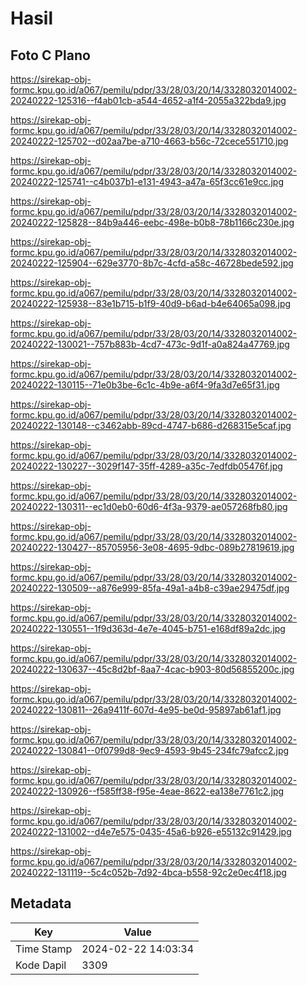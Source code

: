 # Hasil

## Foto C Plano

https://sirekap-obj-formc.kpu.go.id/a067/pemilu/pdpr/33/28/03/20/14/3328032014002-20240222-125316--f4ab01cb-a544-4652-a1f4-2055a322bda9.jpg

https://sirekap-obj-formc.kpu.go.id/a067/pemilu/pdpr/33/28/03/20/14/3328032014002-20240222-125702--d02aa7be-a710-4663-b56c-72cece551710.jpg

https://sirekap-obj-formc.kpu.go.id/a067/pemilu/pdpr/33/28/03/20/14/3328032014002-20240222-125741--c4b037b1-e131-4943-a47a-65f3cc61e9cc.jpg

https://sirekap-obj-formc.kpu.go.id/a067/pemilu/pdpr/33/28/03/20/14/3328032014002-20240222-125828--84b9a446-eebc-498e-b0b8-78b1166c230e.jpg

https://sirekap-obj-formc.kpu.go.id/a067/pemilu/pdpr/33/28/03/20/14/3328032014002-20240222-125904--629e3770-8b7c-4cfd-a58c-46728bede592.jpg

https://sirekap-obj-formc.kpu.go.id/a067/pemilu/pdpr/33/28/03/20/14/3328032014002-20240222-125938--83e1b715-b1f9-40d9-b6ad-b4e64065a098.jpg

https://sirekap-obj-formc.kpu.go.id/a067/pemilu/pdpr/33/28/03/20/14/3328032014002-20240222-130021--757b883b-4cd7-473c-9d1f-a0a824a47769.jpg

https://sirekap-obj-formc.kpu.go.id/a067/pemilu/pdpr/33/28/03/20/14/3328032014002-20240222-130115--71e0b3be-6c1c-4b9e-a6f4-9fa3d7e65f31.jpg

https://sirekap-obj-formc.kpu.go.id/a067/pemilu/pdpr/33/28/03/20/14/3328032014002-20240222-130148--c3462abb-89cd-4747-b686-d268315e5caf.jpg

https://sirekap-obj-formc.kpu.go.id/a067/pemilu/pdpr/33/28/03/20/14/3328032014002-20240222-130227--3029f147-35ff-4289-a35c-7edfdb05476f.jpg

https://sirekap-obj-formc.kpu.go.id/a067/pemilu/pdpr/33/28/03/20/14/3328032014002-20240222-130311--ec1d0eb0-60d6-4f3a-9379-ae057268fb80.jpg

https://sirekap-obj-formc.kpu.go.id/a067/pemilu/pdpr/33/28/03/20/14/3328032014002-20240222-130427--85705956-3e08-4695-9dbc-089b27819619.jpg

https://sirekap-obj-formc.kpu.go.id/a067/pemilu/pdpr/33/28/03/20/14/3328032014002-20240222-130509--a876e999-85fa-49a1-a4b8-c39ae29475df.jpg

https://sirekap-obj-formc.kpu.go.id/a067/pemilu/pdpr/33/28/03/20/14/3328032014002-20240222-130551--1f9d363d-4e7e-4045-b751-e168df89a2dc.jpg

https://sirekap-obj-formc.kpu.go.id/a067/pemilu/pdpr/33/28/03/20/14/3328032014002-20240222-130637--45c8d2bf-8aa7-4cac-b903-80d56855200c.jpg

https://sirekap-obj-formc.kpu.go.id/a067/pemilu/pdpr/33/28/03/20/14/3328032014002-20240222-130811--26a9411f-607d-4e95-be0d-95897ab61af1.jpg

https://sirekap-obj-formc.kpu.go.id/a067/pemilu/pdpr/33/28/03/20/14/3328032014002-20240222-130841--0f0799d8-9ec9-4593-9b45-234fc79afcc2.jpg

https://sirekap-obj-formc.kpu.go.id/a067/pemilu/pdpr/33/28/03/20/14/3328032014002-20240222-130926--f585ff38-f95e-4eae-8622-ea138e7761c2.jpg

https://sirekap-obj-formc.kpu.go.id/a067/pemilu/pdpr/33/28/03/20/14/3328032014002-20240222-131002--d4e7e575-0435-45a6-b926-e55132c91429.jpg

https://sirekap-obj-formc.kpu.go.id/a067/pemilu/pdpr/33/28/03/20/14/3328032014002-20240222-131119--5c4c052b-7d92-4bca-b558-92c2e0ec4f18.jpg


## Metadata

| Key        | Value               |
| ---------- | ------------------- |
| Time Stamp | 2024-02-22 14:03:34 |
| Kode Dapil | 3309                |



